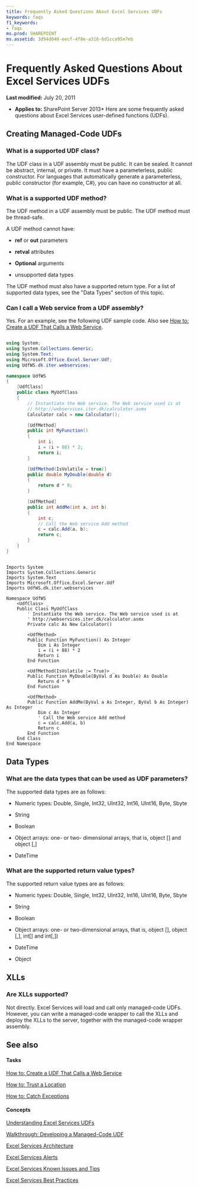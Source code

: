 ```yaml
---
title: Frequently Asked Questions About Excel Services UDFs
keywords: faqs
f1_keywords:
- faqs
ms.prod: SHAREPOINT
ms.assetid: 3d94d040-eecf-4f8e-a316-6d1cca95e7eb
---
```



# Frequently Asked Questions About Excel Services UDFs

 **Last modified:** July 20, 2011
  
    
    

 * **Applies to:** SharePoint Server 2013* 
Here are some frequently asked questions about Excel Services user-defined functions (UDFs). 
  
    
    


## Creating Managed-Code UDFs


### What is a supported UDF class?

The UDF class in a UDF assembly must be public. It can be sealed. It cannot be abstract, internal, or private. It must have a parameterless, public constructor. For languages that automatically generate a parameterless, public constructor (for example, C#), you can have no constructor at all. 
  
    
    

### What is a supported UDF method?

The UDF method in a UDF assembly must be public. The UDF method must be thread-safe. 
  
    
    
A UDF method cannot have: 
  
    
    

-  **ref** or **out** parameters
    
  
-  **retval** attributes
    
  
-  **Optional** arguments
    
  
- unsupported data types 
    
  
The UDF method must also have a supported return type. For a list of supported data types, see the "Data Types" section of this topic. 
  
    
    

### Can I call a Web service from a UDF assembly?

Yes. For an example, see the following UDF sample code. Also see  [How to: Create a UDF That Calls a Web Service](how-to-create-a-udf-that-calls-a-web-service.md). 
  
    
    

```cs

using System;
using System.Collections.Generic;
using System.Text;
using Microsoft.Office.Excel.Server.Udf;
using UdfWS.dk.iter.webservices;

namespace UdfWS
{
    [UdfClass]
    public class MyUdfClass
    {
        // Instantiate the Web service. The Web service used is at   
        // http://webservices.iter.dk/calculator.asmx
        Calculator calc = new Calculator();

        [UdfMethod]
        public int MyFunction()
        {
            int i;
            i = (i + 88) * 2;
            return i;
        }

        [UdfMethod(IsVolatile = true)]
        public double MyDouble(double d)
        {
            return d * 9;
        }

        [UdfMethod]
        public int AddMe(int a, int b)
        {
            int c;
            // Call the Web service Add method
            c = calc.Add(a, b);
            return c;
        }        
    }
}
```


```VB.net

Imports System
Imports System.Collections.Generic
Imports System.Text
Imports Microsoft.Office.Excel.Server.Udf
Imports UdfWS.dk.iter.webservices

Namespace UdfWS
    <UdfClass> _
    Public Class MyUdfClass
        ' Instantiate the Web service. The Web service used is at   
        ' http://webservices.iter.dk/calculator.asmx
        Private calc As New Calculator()

        <UdfMethod> _
        Public Function MyFunction() As Integer
            Dim i As Integer
            i = (i + 88) * 2
            Return i
        End Function

        <UdfMethod(IsVolatile := True)> _
        Public Function MyDouble(ByVal d As Double) As Double
            Return d * 9
        End Function

        <UdfMethod> _
        Public Function AddMe(ByVal a As Integer, ByVal b As Integer) As Integer
            Dim c As Integer
            ' Call the Web service Add method
            c = calc.Add(a, b)
            Return c
        End Function
    End Class
End Namespace
```


## Data Types


### What are the data types that can be used as UDF parameters?

The supported data types are as follows: 
  
    
    

- Numeric types: Double, Single, Int32, UInt32, Int16, UInt16, Byte, Sbyte 
    
  
- String 
    
  
- Boolean 
    
  
- Object arrays: one- or two- dimensional arrays, that is, object [] and object [,] 
    
  
- DateTime 
    
  

### What are the supported return value types?

The supported return value types are as follows: 
  
    
    

- Numeric types: Double, Single, Int32, UInt32, Int16, UInt16, Byte, Sbyte 
    
  
- String 
    
  
- Boolean 
    
  
- Object arrays: one- or two-dimensional arrays, that is, object [], object [,], int[] and int[,]) 
    
  
- DateTime 
    
  
- Object 
    
  

## XLLs


### Are XLLs supported?

Not directly. Excel Services will load and call only managed-code UDFs. However, you can write a managed-code wrapper to call the XLLs and deploy the XLLs to the server, together with the managed-code wrapper assembly. 
  
    
    

## See also


#### Tasks


  
    
    
 [How to: Create a UDF That Calls a Web Service](how-to-create-a-udf-that-calls-a-web-service.md)
  
    
    
 [How to: Trust a Location](how-to-trust-a-location.md)
  
    
    
 [How to: Catch Exceptions](how-to-catch-exceptions.md)
#### Concepts


  
    
    
 [Understanding Excel Services UDFs](understanding-excel-services-udfs.md)
  
    
    
 [Walkthrough: Developing a Managed-Code UDF](walkthrough-developing-a-managed-code-udf.md)
  
    
    
 [Excel Services Architecture](excel-services-architecture.md)
  
    
    
 [Excel Services Alerts](excel-services-alerts.md)
  
    
    
 [Excel Services Known Issues and Tips](excel-services-known-issues-and-tips.md)
  
    
    
 [Excel Services Best Practices](excel-services-best-practices.md)
